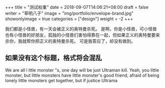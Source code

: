 +++
title = "测试权重"
date = 2018-09-07T14:06:21+08:00
draft = false
writer = "草明八子"
image = "img/portfolio/envelope-brand.jpg"
showonlyimage = true
categories = ["design"]
weight = -2
+++


我们都是小怪兽，有一天会被正义的奥特曼杀死。 是啊，你是小怪兽，可小怪兽也有小怪兽的好朋友，孤独的小怪兽们害怕得靠在一起，但如果正义的奥特曼要来杀你，我就帮你把正义的奥特曼杀死。 可是我答应了，却没有做到。
## 如果没有这个标题，格式将会混乱
We are all l	ittle monster	"s, one day will be just Ultraman kill. Yeah, you little monster, but little monsters have little monster's good friend, afraid of being lonely little monsters get together, but if justice Ultrama